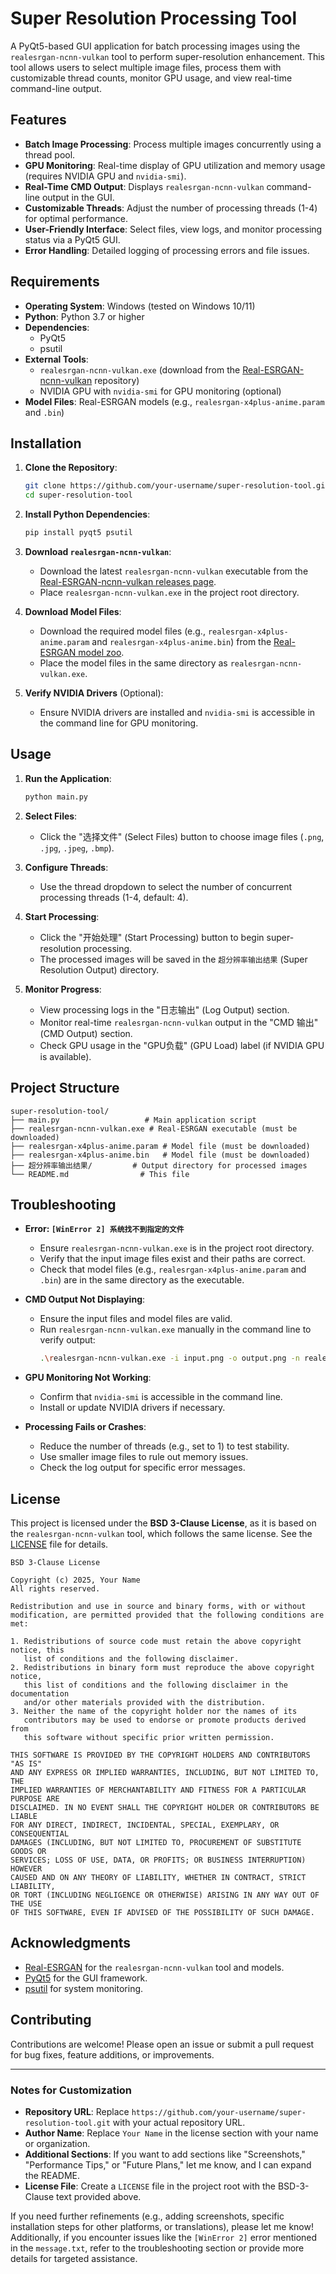 # Super Resolution Processing Tool

A PyQt5-based GUI application for batch processing images using the `realesrgan-ncnn-vulkan` tool to perform super-resolution enhancement. This tool allows users to select multiple image files, process them with customizable thread counts, monitor GPU usage, and view real-time command-line output.

## Features

- **Batch Image Processing**: Process multiple images concurrently using a thread pool.
- **GPU Monitoring**: Real-time display of GPU utilization and memory usage (requires NVIDIA GPU and `nvidia-smi`).
- **Real-Time CMD Output**: Displays `realesrgan-ncnn-vulkan` command-line output in the GUI.
- **Customizable Threads**: Adjust the number of processing threads (1-4) for optimal performance.
- **User-Friendly Interface**: Select files, view logs, and monitor processing status via a PyQt5 GUI.
- **Error Handling**: Detailed logging of processing errors and file issues.

## Requirements

- **Operating System**: Windows (tested on Windows 10/11)
- **Python**: Python 3.7 or higher
- **Dependencies**:
  - PyQt5
  - psutil
- **External Tools**:
  - `realesrgan-ncnn-vulkan.exe` (download from the [Real-ESRGAN-ncnn-vulkan](https://github.com/xinntao/Real-ESRGAN) repository)
  - NVIDIA GPU with `nvidia-smi` for GPU monitoring (optional)
- **Model Files**: Real-ESRGAN models (e.g., `realesrgan-x4plus-anime.param` and `.bin`)

## Installation

1. **Clone the Repository**:
   ```bash
   git clone https://github.com/your-username/super-resolution-tool.git
   cd super-resolution-tool
   ```

2. **Install Python Dependencies**:
   ```bash
   pip install pyqt5 psutil
   ```

3. **Download `realesrgan-ncnn-vulkan`**:
   - Download the latest `realesrgan-ncnn-vulkan` executable from the [Real-ESRGAN-ncnn-vulkan releases page](https://github.com/xinntao/Real-ESRGAN).
   - Place `realesrgan-ncnn-vulkan.exe` in the project root directory.

4. **Download Model Files**:
   - Download the required model files (e.g., `realesrgan-x4plus-anime.param` and `realesrgan-x4plus-anime.bin`) from the [Real-ESRGAN model zoo](https://github.com/xinntao/Real-ESRGAN#models).
   - Place the model files in the same directory as `realesrgan-ncnn-vulkan.exe`.

5. **Verify NVIDIA Drivers** (Optional):
   - Ensure NVIDIA drivers are installed and `nvidia-smi` is accessible in the command line for GPU monitoring.

## Usage

1. **Run the Application**:
   ```bash
   python main.py
   ```

2. **Select Files**:
   - Click the "选择文件" (Select Files) button to choose image files (`.png`, `.jpg`, `.jpeg`, `.bmp`).

3. **Configure Threads**:
   - Use the thread dropdown to select the number of concurrent processing threads (1-4, default: 4).

4. **Start Processing**:
   - Click the "开始处理" (Start Processing) button to begin super-resolution processing.
   - The processed images will be saved in the `超分辨率输出结果` (Super Resolution Output) directory.

5. **Monitor Progress**:
   - View processing logs in the "日志输出" (Log Output) section.
   - Monitor real-time `realesrgan-ncnn-vulkan` output in the "CMD 输出" (CMD Output) section.
   - Check GPU usage in the "GPU负载" (GPU Load) label (if NVIDIA GPU is available).

## Project Structure

```
super-resolution-tool/
├── main.py                   # Main application script
├── realesrgan-ncnn-vulkan.exe # Real-ESRGAN executable (must be downloaded)
├── realesrgan-x4plus-anime.param # Model file (must be downloaded)
├── realesrgan-x4plus-anime.bin   # Model file (must be downloaded)
├── 超分辨率输出结果/         # Output directory for processed images
└── README.md                # This file
```

## Troubleshooting

- **Error: `[WinError 2] 系统找不到指定的文件`**
  - Ensure `realesrgan-ncnn-vulkan.exe` is in the project root directory.
  - Verify that the input image files exist and their paths are correct.
  - Check that model files (e.g., `realesrgan-x4plus-anime.param` and `.bin`) are in the same directory as the executable.

- **CMD Output Not Displaying**:
  - Ensure the input files and model files are valid.
  - Run `realesrgan-ncnn-vulkan.exe` manually in the command line to verify output:
    ```bash
    .\realesrgan-ncnn-vulkan.exe -i input.png -o output.png -n realesrgan-x4plus-anime -s 4 -f png
    ```

- **GPU Monitoring Not Working**:
  - Confirm that `nvidia-smi` is accessible in the command line.
  - Install or update NVIDIA drivers if necessary.

- **Processing Fails or Crashes**:
  - Reduce the number of threads (e.g., set to 1) to test stability.
  - Use smaller image files to rule out memory issues.
  - Check the log output for specific error messages.

## License

This project is licensed under the **BSD 3-Clause License**, as it is based on the `realesrgan-ncnn-vulkan` tool, which follows the same license. See the [LICENSE](LICENSE) file for details.

```
BSD 3-Clause License

Copyright (c) 2025, Your Name
All rights reserved.

Redistribution and use in source and binary forms, with or without
modification, are permitted provided that the following conditions are met:

1. Redistributions of source code must retain the above copyright notice, this
   list of conditions and the following disclaimer.
2. Redistributions in binary form must reproduce the above copyright notice,
   this list of conditions and the following disclaimer in the documentation
   and/or other materials provided with the distribution.
3. Neither the name of the copyright holder nor the names of its
   contributors may be used to endorse or promote products derived from
   this software without specific prior written permission.

THIS SOFTWARE IS PROVIDED BY THE COPYRIGHT HOLDERS AND CONTRIBUTORS "AS IS"
AND ANY EXPRESS OR IMPLIED WARRANTIES, INCLUDING, BUT NOT LIMITED TO, THE
IMPLIED WARRANTIES OF MERCHANTABILITY AND FITNESS FOR A PARTICULAR PURPOSE ARE
DISCLAIMED. IN NO EVENT SHALL THE COPYRIGHT HOLDER OR CONTRIBUTORS BE LIABLE
FOR ANY DIRECT, INDIRECT, INCIDENTAL, SPECIAL, EXEMPLARY, OR CONSEQUENTIAL
DAMAGES (INCLUDING, BUT NOT LIMITED TO, PROCUREMENT OF SUBSTITUTE GOODS OR
SERVICES; LOSS OF USE, DATA, OR PROFITS; OR BUSINESS INTERRUPTION) HOWEVER
CAUSED AND ON ANY THEORY OF LIABILITY, WHETHER IN CONTRACT, STRICT LIABILITY,
OR TORT (INCLUDING NEGLIGENCE OR OTHERWISE) ARISING IN ANY WAY OUT OF THE USE
OF THIS SOFTWARE, EVEN IF ADVISED OF THE POSSIBILITY OF SUCH DAMAGE.
```

## Acknowledgments

- [Real-ESRGAN](https://github.com/xinntao/Real-ESRGAN) for the `realesrgan-ncnn-vulkan` tool and models.
- [PyQt5](https://www.riverbankcomputing.com/software/pyqt/) for the GUI framework.
- [psutil](https://github.com/giampaolo/psutil) for system monitoring.

## Contributing

Contributions are welcome! Please open an issue or submit a pull request for bug fixes, feature additions, or improvements.

---

### Notes for Customization

- **Repository URL**: Replace `https://github.com/your-username/super-resolution-tool.git` with your actual repository URL.
- **Author Name**: Replace `Your Name` in the license section with your name or organization.
- **Additional Sections**: If you want to add sections like "Screenshots," "Performance Tips," or "Future Plans," let me know, and I can expand the README.
- **License File**: Create a `LICENSE` file in the project root with the BSD-3-Clause text provided above.

If you need further refinements (e.g., adding screenshots, specific installation steps for other platforms, or translations), please let me know! Additionally, if you encounter issues like the `[WinError 2]` error mentioned in the `message.txt`, refer to the troubleshooting section or provide more details for targeted assistance.
